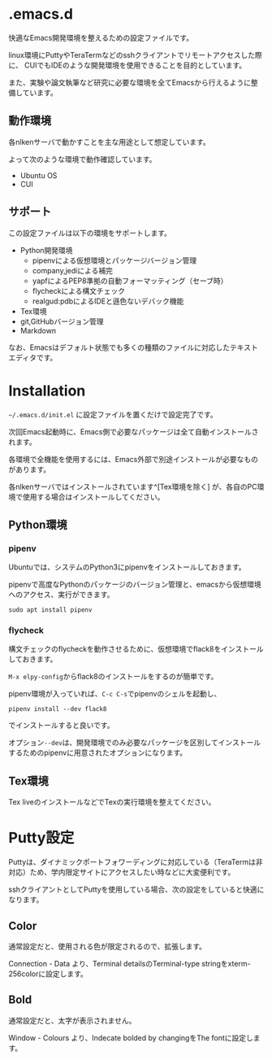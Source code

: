 # .emacs.d
快適なEmacs開発環境を整えるための設定ファイルです。

linux環境にPuttyやTeraTermなどのsshクライアントでリモートアクセスした際に、
CUIでもIDEのような開発環境を使用できることを目的としています。

また、実験や論文執筆など研究に必要な環境を全てEmacsから行えるように整備しています。

## 動作環境

各nlkenサーバで動かすことを主な用途として想定しています。

よって次のような環境で動作確認しています。

* Ubuntu OS
* CUI

## サポート

この設定ファイルは以下の環境をサポートします。

* Python開発環境
  * pipenvによる仮想環境とパッケージバージョン管理
  * company,jediによる補完
  * yapfによるPEP8準拠の自動フォーマッティング（セーブ時）
  * flycheckによる構文チェック
  * realgud:pdbによるIDEと遜色ないデバック機能
* Tex環境
* git,GitHubバージョン管理
* Markdown

なお、Emacsはデフォルト状態でも多くの種類のファイルに対応したテキストエディタです。

# Installation

`~/.emacs.d/init.el`
に設定ファイルを置くだけで設定完了です。

次回Emacs起動時に、Emacs側で必要なパッケージは全て自動インストールされます。


各環境で全機能を使用するには、Emacs外部で別途インストールが必要なものがあります。

各nlkenサーバではインストールされています^[Tex環境を除く] が、各自のPC環境で使用する場合はインストールしてください。

## Python環境
### pipenv
Ubuntuでは、システムのPython3にpipenvをインストールしておきます。

pipenvで高度なPythonのパッケージのバージョン管理と、emacsから仮想環境へのアクセス、実行ができます。

`
sudo apt install pipenv
`

### flycheck

構文チェックのflycheckを動作させるために、仮想環境でflack8をインストールしておきます。

`M-x elpy-config`からflack8のインストールをするのが簡単です。

pipenv環境が入っていれば、`C-c C-s`でpipenvのシェルを起動し、

`
pipenv install --dev flack8
`

でインストールすると良いです。

オプション`--dev`は、開発環境でのみ必要なパッケージを区別してインストールするためのpipenvに用意されたオプションになります。

## Tex環境
Tex liveのインストールなどでTexの実行環境を整えてください。


# Putty設定
Puttyは、ダイナミックポートフォワーディングに対応している（TeraTermは非対応）ため、学内限定サイトにアクセスしたい時などに大変便利です。

sshクライアントとしてPuttyを使用している場合、次の設定をしていると快適になります。

## Color
通常設定だと、使用される色が限定されるので、拡張します。

Connection - Data より、Terminal detailsのTerminal-type stringをxterm-256colorに設定します。

## Bold
通常設定だと、太字が表示されません。

Window - Colours より、Indecate bolded by changingをThe fontに設定します。
